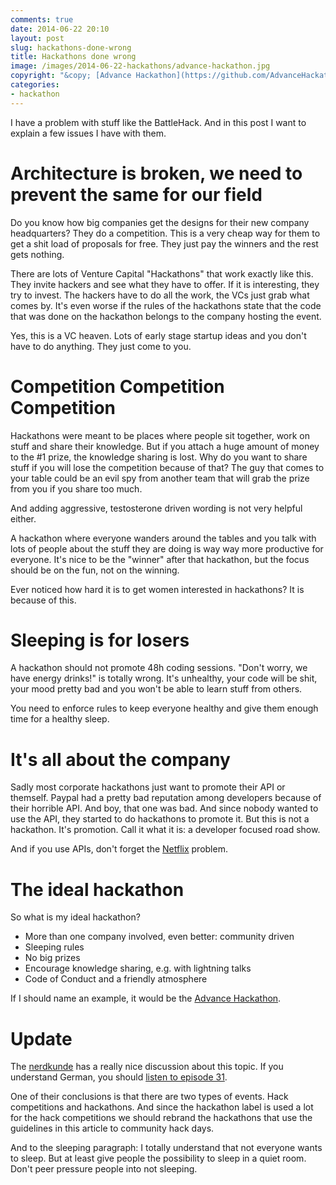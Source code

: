```yaml
---
comments: true
date: 2014-06-22 20:10
layout: post
slug: hackathons-done-wrong
title: Hackathons done wrong
image: /images/2014-06-22-hackathons/advance-hackathon.jpg
copyright: "&copy; [Advance Hackathon](https://github.com/AdvanceHackathon/)"
categories:
- hackathon
---
```

I have a problem with stuff like the BattleHack. And in this post I want
to explain a few issues I have with them.

# Architecture is broken, we need to prevent the same for our field

Do you know how big companies get the designs for their new company headquarters?
They do a competition. This is a very cheap way for them to get a shit load of
proposals for free. They just pay the winners and the rest gets nothing.

There are lots of Venture Capital "Hackathons" that work exactly like this. They
invite hackers and see what they have to offer. If it is interesting, they
try to invest. The hackers have to do all the work, the VCs just grab what
comes by. It's even worse if the rules of the hackathons state that the code that
was done on the hackathon belongs to the company hosting the event.

Yes, this is a VC heaven. Lots of early stage startup ideas and you don't
have to do anything. They just come to you.

# Competition Competition Competition

Hackathons were meant to be places where people sit together, work on
stuff and share their knowledge. But if you attach a huge amount of money
to the #1 prize, the knowledge sharing is lost. Why do you want to share
stuff if you will lose the competition because of that? The guy that
comes to your table could be an evil spy from another team that will
grab the prize from you if you share too much.

And adding aggressive, testosterone driven wording is not very helpful either.

A hackathon where everyone wanders around the tables and you talk with
lots of people about the stuff they are doing is way way more productive for
everyone. It's nice to be the "winner" after that hackathon, but the focus
should be on the fun, not on the winning.

Ever noticed how hard it is to get women interested in hackathons? It is
because of this.

# Sleeping is for losers

A hackathon should not promote 48h coding sessions. "Don't worry, we have energy drinks!"
is totally wrong. It's unhealthy, your code will be shit, your mood pretty bad and
you won't be able to learn stuff from others.

You need to enforce rules to keep everyone healthy and give them enough time for a healthy
sleep.

# It's all about the company

Sadly most corporate hackathons just want to promote their API or themself.
Paypal had a pretty bad reputation among developers because of their horrible
API. And boy, that one was bad. And since nobody wanted to use the API, they
started to do hackathons to promote it. But this is not a hackathon. It's
promotion. Call it what it is: a developer focused road show.

And if you use APIs, don't forget the
[Netflix](http://developer.netflix.com/blog/read/Retiring_the_Netflix_Public_API)
problem.

# The ideal hackathon

So what is my ideal hackathon?

* More than one company involved, even better: community driven
* Sleeping rules
* No big prizes
* Encourage knowledge sharing, e.g. with lightning talks
* Code of Conduct and a friendly atmosphere

If I should name an example, it would be the [Advance Hackathon](https://bitboxer.de/2012/04/29/wow-advance-hackathon/).

# Update

The [nerdkunde](http://nerdkunde.de) has a really nice discussion about this
topic. If you understand German, you should [listen to episode 31](http://nerdkunde.de/nk031.html).

One of their conclusions is that there are two types of events. Hack competitions and hackathons.
And since the hackathon label is used a lot for the hack competitions we should rebrand
the hackathons that use the guidelines in this article to community hack days.

And to the sleeping paragraph: I totally understand that not everyone wants to
sleep. But at least give people the possibility to sleep in a quiet room.
Don't peer pressure people into not sleeping.

